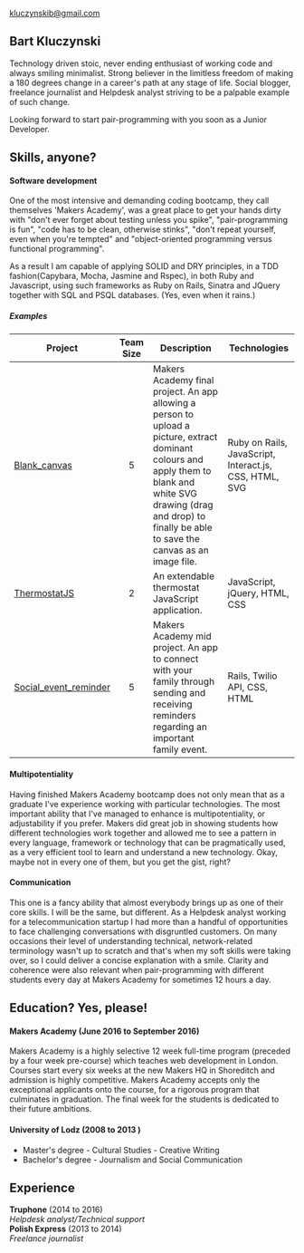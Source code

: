 kluczynskib@gmail.com


## Bart Kluczynski

Technology driven stoic, never ending enthusiast of working code and always smiling minimalist. Strong believer in the limitless freedom of making a 180 degrees change in a career's path at any stage of life. Social blogger, freelance journalist and Helpdesk analyst striving to be a palpable example of such change.

Looking forward to start pair-programming with you soon as a Junior Developer.

## Skills, anyone?

#### Software development

One of the most intensive and demanding coding bootcamp, they call themselves 'Makers Academy', was a great place to get your hands dirty with "don't ever forget about testing unless you spike", "pair-programming is fun", "code has to be clean, otherwise stinks", "don't repeat yourself, even when you're tempted" and "object-oriented programming versus functional programming".

As a result I am capable of applying SOLID and DRY principles, in a TDD fashion(Capybara, Mocha, Jasmine and Rspec), in both Ruby and Javascript, using such frameworks as Ruby on Rails, Sinatra and JQuery together with SQL and PSQL databases.
(Yes, even when it rains.)

##### Examples

| Project | Team Size | Description | Technologies |
|---------|:---------:|-------------|--------------|
|[Blank_canvas](https://github.com/bkluczynski/blank_canvas) | 5 | Makers Academy final project. An app allowing a person to upload a picture, extract dominant colours and apply them to blank and white SVG drawing (drag and drop) to finally be able to save the canvas as an image file.|Ruby on Rails, JavaScript, Interact.js, CSS, HTML, SVG  |
|[ThermostatJS](https://github.com/bkluczynski/thermostat) | 2 | An extendable thermostat JavaScript application. | JavaScript, jQuery, HTML, CSS |
|[Social_event_reminder](https://github.com/bkluczynski/social_event_reminder) | 5 | Makers Academy mid project. An app to connect with your family through sending and receiving reminders regarding an important family event. | Rails, Twilio API, CSS, HTML  |

#### Multipotentiality

Having finished Makers Academy bootcamp does not only mean that as a graduate I've experience working with particular technologies. The most important ability that I've managed to enhance is multipotentiality, or adjustability if you prefer. Makers did great job in showing students how different technologies work together and allowed me to see a pattern in every language, framework or technology that can be pragmatically used, as a very efficient tool to learn and understand a new technology. Okay, maybe not in every one of them, but you get the gist, right?

#### Communication

This one is a fancy ability that almost everybody brings up as one of their core skills. I will be the same, but different. As a Helpdesk analyst working for a telecommunication startup I had more than a handful of opportunities to face challenging conversations with disgruntled customers. On many occasions their level of understanding technical, network-related terminology wasn't up to scratch and that's when my soft skills were taking over, so I could deliver a concise explanation with a smile. Clarity and coherence were also relevant when pair-programming with different students every day at Makers Academy for sometimes 12 hours a day.

## Education? Yes, please!

#### Makers Academy (June 2016 to September 2016)

Makers Academy is a highly selective 12 week full-time program (preceded by a four week pre-course) which teaches web development in London. Courses start every six weeks at the new Makers HQ in Shoreditch and admission is highly competitive. Makers Academy accepts only the exceptional applicants onto the course, for a rigorous program that culminates in graduation. The final week for the students is dedicated to their future ambitions.

#### University of Lodz (2008 to 2013 )

- Master's degree - Cultural Studies - Creative Writing
- Bachelor's degree - Journalism and Social Communication


## Experience

**Truphone** (2014 to 2016)    
*Helpdesk analyst/Technical support*  
**Polish Express** (2013 to 2014)   
*Freelance journalist*  

